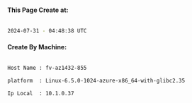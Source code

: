 
   
#### This Page Create at:

```bash

2024-07-31 - 04:48:38 UTC

```

#### Create By Machine:

```bash

Host Name : fv-az1432-855

platform  : Linux-6.5.0-1024-azure-x86_64-with-glibc2.35

Ip Local  : 10.1.0.37

```

